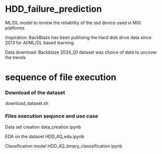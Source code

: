 # HDD_failure_prediction


ML/DL model to review the reliability of the ssd device used in MIG platforms

Inspiration:
BackBlaze has been publising the Hard disk drive data since 2013 for AI/ML/DL based learning.

Data download:
Backblaze 2024_Q1 dataset was choice of data to uncover the trends



# sequence of file execution

### Download of the dataset
download_dataset.sh

### Files execution sequnce and use case
Data set creation
    data_creation.ipynb

EDA on the dataset
    HDD_4Q_eda.ipynb

Classification model
    HDD_4Q_binary_classsification.ipynb
